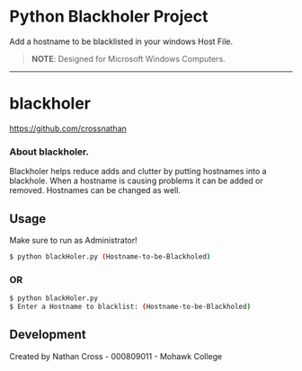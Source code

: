 
# Python Blackholer Project

Add a hostname to be blacklisted in your windows Host File.

> **NOTE**: Designed for Microsoft Windows Computers.
---
# blackholer

https://github.com/crossnathan

### About blackholer.

Blackholer helps reduce adds and clutter by putting hostnames into a blackhole.
When a hostname is causing problems it can be added or removed.
Hostnames can be changed as well.

## Usage 
Make sure to run as Administrator!

```bash
$ python blackHoler.py (Hostname-to-be-Blackholed)
```

### OR


```bash
$ python blackHoler.py
$ Enter a Hostname to blacklist: (Hostname-to-be-Blackholed)
```

## Development

Created by Nathan Cross - 000809011 - Mohawk College
